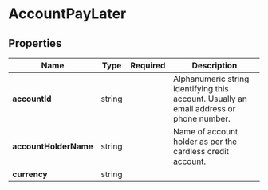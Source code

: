 # AccountPayLater



## Properties

| Name | Type | Required | Description |
| ------------ | ------------- | ------------- | ------------- |
| **accountId** | string |  | Alphanumeric string identifying this account. Usually an email address or phone number. |
**accountHolderName** | string |  | Name of account holder as per the cardless credit account. |
**currency** | string |  |  |


